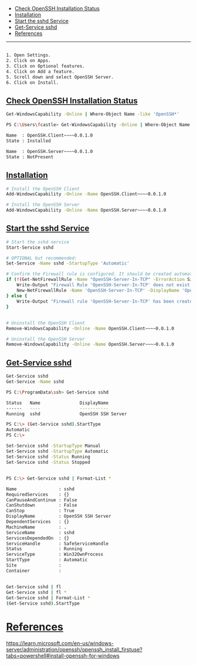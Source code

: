 - [Check OpenSSH Installation Status](#check-openssh-installation-status)
- [Installation](#installation)
- [Start the sshd Service](#start-the-sshd-service)
- [Get-Service sshd](#get-service-sshd)
- [References](#references)

-------------------------------------------

## 
```sh
1. Open Settings.
2. Click on Apps.
3. Click on Optional features.
4. Click on Add a feature.
5. Scroll down and select OpenSSH Server.
6. Click on Install.
```

## [Check OpenSSH Installation Status](#check-openssh-installation-status)
```sh
Get-WindowsCapability -Online | Where-Object Name -like 'OpenSSH*'
```

```sh
PS C:\Users\fcastle> Get-WindowsCapability -Online | Where-Object Name -like 'OpenSSH*'

Name  : OpenSSH.Client~~~~0.0.1.0
State : Installed

Name  : OpenSSH.Server~~~~0.0.1.0
State : NotPresent
```

## [Installation](#installation)
```sh
# Install the OpenSSH Client
Add-WindowsCapability -Online -Name OpenSSH.Client~~~~0.0.1.0

# Install the OpenSSH Server
Add-WindowsCapability -Online -Name OpenSSH.Server~~~~0.0.1.0
```

## [Start the sshd Service](#start-the-sshd-service)
```sh
# Start the sshd service
Start-Service sshd

# OPTIONAL but recommended:
Set-Service -Name sshd -StartupType 'Automatic'

# Confirm the Firewall rule is configured. It should be created automatically by setup. Run the following to verify
if (!(Get-NetFirewallRule -Name "OpenSSH-Server-In-TCP" -ErrorAction SilentlyContinue | Select-Object Name, Enabled)) {
    Write-Output "Firewall Rule 'OpenSSH-Server-In-TCP' does not exist, creating it..."
    New-NetFirewallRule -Name 'OpenSSH-Server-In-TCP' -DisplayName 'OpenSSH Server (sshd)' -Enabled True -Direction Inbound -Protocol TCP -Action Allow -LocalPort 22
} else {
    Write-Output "Firewall rule 'OpenSSH-Server-In-TCP' has been created and exists."
}
```

## 
```sh
# Uninstall the OpenSSH Client
Remove-WindowsCapability -Online -Name OpenSSH.Client~~~~0.0.1.0

# Uninstall the OpenSSH Server
Remove-WindowsCapability -Online -Name OpenSSH.Server~~~~0.0.1.0
```

## [Get-Service sshd](#get-service-sshd)
```sh
Get-Service sshd
Get-Service -Name sshd
```

```sh
PS C:\ProgramData\ssh> Get-Service sshd

Status   Name               DisplayName
------   ----               -----------
Running  sshd               OpenSSH SSH Server
```

```sh
PS C:\> (Get-Service sshd).StartType
Automatic
PS C:\>
```

```sh
Set-Service sshd -StartupType Manual
Set-Service sshd -StartupType Automatic
Set-Service sshd -Status Running
Set-Service sshd -Status Stopped
```

## 
```sh
PS C:\> Get-Service sshd | Format-List *

Name                : sshd
RequiredServices    : {}
CanPauseAndContinue : False
CanShutdown         : False
CanStop             : True
DisplayName         : OpenSSH SSH Server
DependentServices   : {}
MachineName         : .
ServiceName         : sshd
ServicesDependedOn  : {}
ServiceHandle       : SafeServiceHandle
Status              : Running
ServiceType         : Win32OwnProcess
StartType           : Automatic
Site                :
Container           :
```

## 
```sh
Get-Service sshd | fl
Get-Service sshd | fl *
Get-Service sshd | Format-List *
(Get-Service sshd).StartType
```

# [References](#references-1)

https://learn.microsoft.com/en-us/windows-server/administration/openssh/openssh_install_firstuse?tabs=powershell#install-openssh-for-windows